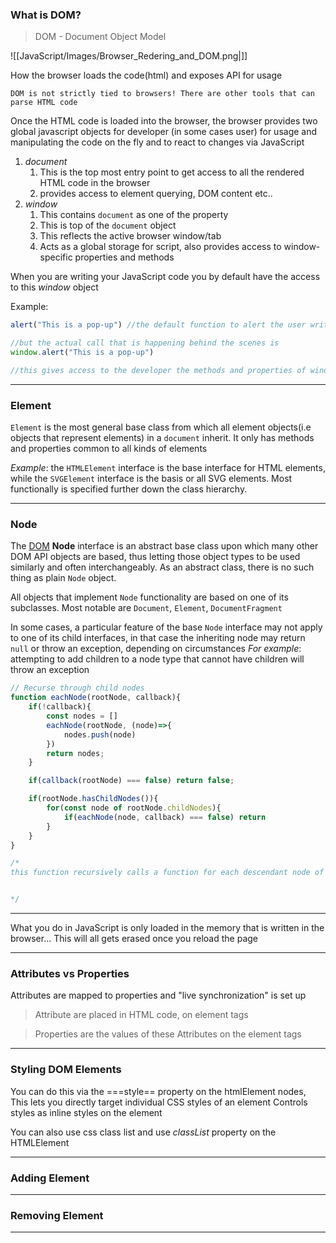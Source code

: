 
### What is DOM?

>DOM - Document Object Model

![[JavaScript/Images/Browser_Redering_and_DOM.png|]]

How the browser loads the code(html) and exposes API for usage

`DOM is not strictly tied to browsers! There are other tools that can parse HTML code`

Once the HTML code is loaded into the browser, the browser provides two global javascript objects for developer (in some cases user) for usage and manipulating the code on the fly and to react to changes via JavaScript

1. _document_
	1. This is the top most entry point to get access to all the rendered HTML code in the browser
	2. provides access to element querying, DOM content etc..
2. _window_
	1. This contains `document` as one of the property
	2. This is top of the `document` object
	3. This reflects the active browser window/tab
	4. Acts as a global storage for script, also provides access to window-specific properties and methods

When you are writing your JavaScript code you by default have the access to this _window_ object

Example:
```javascript
alert("This is a pop-up") //the default function to alert the user written in js

//but the actual call that is happening behind the scenes is
window.alert("This is a pop-up") 

//this gives access to the developer the methods and properties of window object automatically without any necessity of calling them using `window` keyword
```

---

### Element 
`Element` is the most general base class from which all element objects(i.e objects that represent elements) in a `document` inherit.
It only has methods and properties common to all kinds of elements 

_Example_: the `HTMLElement` interface is the base interface for HTML elements, while the `SVGElement` interface is the basis or all SVG elements. Most functionally is specified further down the class hierarchy.

---
### Node
The [DOM](https://developer.mozilla.org/en-US/docs/Glossary/DOM) __Node__ interface is an abstract base class upon which many other DOM API objects are based, thus letting those object types to be used similarly and often interchangeably. As an abstract class, there is no such thing as plain `Node` object.

All objects that implement `Node` functionality are based on one of its subclasses. Most notable are `Document`, `Element`, `DocumentFragment`

In some cases, a particular feature of the base `Node` interface may not apply to one of its child interfaces, in that case the inheriting node may return `null` or throw an exception, depending on circumstances
_For example_: attempting to add children to a node type that cannot have children will throw an exception

```javascript
// Recurse through child nodes
function eachNode(rootNode, callback){
	if(!callback){
		const nodes = []
		eachNode(rootNode, (node)=>{
			nodes.push(node)
		})
		return nodes;
	}

	if(callback(rootNode) === false) return false;

	if(rootNode.hasChildNodes()){
		for(const node of rootNode.childNodes){
			if(eachNode(node, callback) === false) return
		}
	}
}

/*
this function recursively calls a function for each descendant node of `rootNode` including the root node


*/
```


---
What you do in JavaScript is only loaded in the memory that is written in the browser...
This will all gets erased once you reload the page

---

### Attributes vs Properties

Attributes are mapped to properties and "live synchronization" is set up

>Attribute are placed in HTML code, on element tags

>Properties are the values of these Attributes on the element tags


---

### Styling DOM Elements

You can do this via the ===style== property on the htmlElement nodes, 
	This lets you directly target individual CSS styles of an element
	Controls styles as inline styles on the element

You can also use css class list and use _classList_ property on the HTMLElement




---

### Adding Element

---

### Removing Element

---
